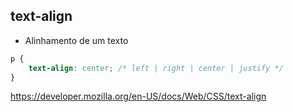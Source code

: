 ## text-align

* Alinhamento de um texto

```css
p {
    text-align: center; /* left | right | center | justify */
}
```

https://developer.mozilla.org/en-US/docs/Web/CSS/text-align
